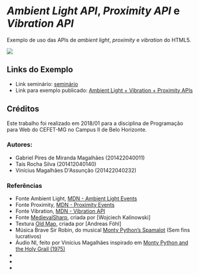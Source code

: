 # _Ambient Light API_, _Proximity API_ e _Vibration API_

Exemplo de uso das APIs de _ambient light_, _proximity_ e _vibration_ do HTML5.

![](images/example.png)

## Links do Exemplo

* Link seminário: [seminário](https://taisrs.github.io/cefet-web-seminario)
* Link para exemplo publicado: [Ambient Light + Vibration + Proximity APIs](https://fegemo.github.io/cefet-web-weblot/apis/ambient-light+proximity+vibration/)

## Créditos

Este trabalho foi realizado em 2018/01 para a disciplina de Programação para Web do CEFET-MG no Campus II de Belo Horizonte.

### Autores:

* Gabriel Pires de Miranda Magalhães (201422040011)
* Taís Rocha Silva (201412040140)
* Vinícius Magalhães D'Assunção (201422040232)

### Referências

* Fonte Ambient Light, [MDN - Ambient Light Events][ambient-light]
* Fonte Proximity, [MDN - Proximity Events][proximity]
* Fonte Vibration, [MDN - Vibration API][vibration]
* Fonte [MedievalSharp](https://fonts.google.com/specimen/MedievalSharp), criada por [Wojciech Kalinowski]
* Textura [Old Map](https://www.toptal.com/designers/subtlepatterns/old-map/), criada por [Andreas Föhl]
* Música Brave Sir Robin, do musical [Monty Python’s Spamalot](https://www.theatricalrights.com/show/monty-pythons-spamalot/) (Sem fins lucrativos)
* Áudio NI, feito por Vinícius Magalhães inspirado em [Monty Python and the Holy Grail (1975)](https://www.imdb.com/title/tt0071853/)
* [ambient-light]: https://developer.mozilla.org/pt-BR/docs/Web/API/Ambient_Light_Events
* [proximity]: https://developer.mozilla.org/en-US/docs/Web/API/Proximity_Events
* [vibration]: https://developer.mozilla.org/en-US/docs/Web/API/Vibration_API